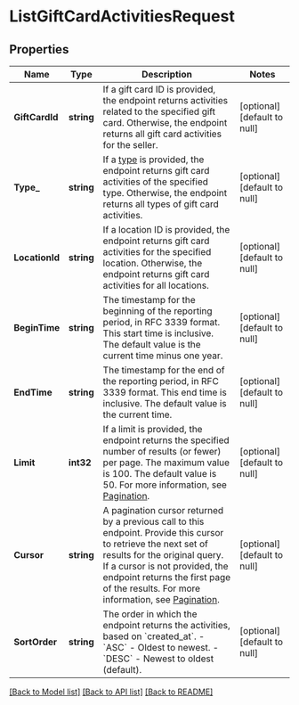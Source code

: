 # ListGiftCardActivitiesRequest

## Properties
Name | Type | Description | Notes
------------ | ------------- | ------------- | -------------
**GiftCardId** | **string** | If a gift card ID is provided, the endpoint returns activities related  to the specified gift card. Otherwise, the endpoint returns all gift card activities for  the seller. | [optional] [default to null]
**Type_** | **string** | If a [type](entity:GiftCardActivityType) is provided, the endpoint returns gift card activities of the specified type.  Otherwise, the endpoint returns all types of gift card activities. | [optional] [default to null]
**LocationId** | **string** | If a location ID is provided, the endpoint returns gift card activities for the specified location.  Otherwise, the endpoint returns gift card activities for all locations. | [optional] [default to null]
**BeginTime** | **string** | The timestamp for the beginning of the reporting period, in RFC 3339 format. This start time is inclusive. The default value is the current time minus one year. | [optional] [default to null]
**EndTime** | **string** | The timestamp for the end of the reporting period, in RFC 3339 format. This end time is inclusive. The default value is the current time. | [optional] [default to null]
**Limit** | **int32** | If a limit is provided, the endpoint returns the specified number  of results (or fewer) per page. The maximum value is 100. The default value is 50. For more information, see [Pagination](https://developer.squareup.com/docs/working-with-apis/pagination). | [optional] [default to null]
**Cursor** | **string** | A pagination cursor returned by a previous call to this endpoint. Provide this cursor to retrieve the next set of results for the original query. If a cursor is not provided, the endpoint returns the first page of the results. For more information, see [Pagination](https://developer.squareup.com/docs/working-with-apis/pagination). | [optional] [default to null]
**SortOrder** | **string** | The order in which the endpoint returns the activities, based on &#x60;created_at&#x60;. - &#x60;ASC&#x60; - Oldest to newest. - &#x60;DESC&#x60; - Newest to oldest (default). | [optional] [default to null]

[[Back to Model list]](../README.md#documentation-for-models) [[Back to API list]](../README.md#documentation-for-api-endpoints) [[Back to README]](../README.md)

